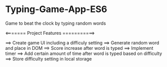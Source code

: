 # Typing-Game-App-ES6
Game to beat the clock by typing random words

<======= Project Features ===========>

==> Create game UI including a difficuly setting
==> Generate random word and place in DOM
==> Score increase after word is typed
==> Implement timer
==> Add certain amount of time after word is typed based on difficulty
==> Store difficulty setting in local storage
